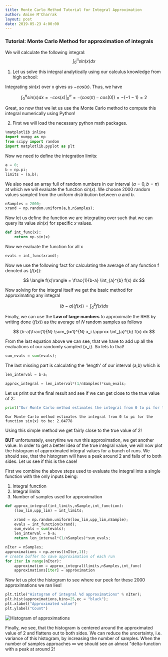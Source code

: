 ```yaml
---
title: Monte Carlo Method Tutorial for Integral Approximation
author: Amine M'Charrak
layout: post
date: 2019-05-23 4:00:00
---
```

### Tutorial: Monte Carlo Method for approximation of integrals

We will calculate the following integral:
$$
\int_{0}^{\pi} sin(x)dx
$$

1. Let us solve this integral analytically using our calculus knowledge from high school:

Integrating $sin(x)$ over x gives us $-cos(x)$. Thus, we have

$$
\int_{0}^{\pi} sin(x)dx = -cos(x)\big\rvert_{0}^{\pi} = -(cos(\pi) - cos(0)) = -(-1 - 1) = 2
$$

Great, so now that we let us use the Monte Carlo method to compute this integral numerically using Python!

2. First we will load the necessary python math packages.


```python
%matplotlib inline
import numpy as np
from scipy import random
import matplotlib.pyplot as plt
```

Now we need to define the integration limits:


```python
a = 0;
b = np.pi;
limits = (a,b);
```

We also need an array full of random numbers in our interval $(a=0,b=\pi)$ at which we will evaluate the function $sin(x)$. We choose 2000 random values sampled from the uniform distribution between $a$ and $b$.


```python
nSamples = 2000;
xrand = np.random.uniform(a,b,nSamples);
```

Now let us define the function we are integrating over such that we can query its value $sin(x)$ for specific $x$ values.


```python
def int_func(x):
    return np.sin(x)
```

Now we evaluate the function for all x


```python
evals = int_func(xrand);
```

Now we use the following fact for calculating the average of any function f denoted as $\langle f(x)\rangle$:

$$
\langle f(x)\rangle = \frac{1}{b-a} \int_{a}^{b} f(x) dx
$$

Now solving for the integral itself we get the basic method for approximating any integral

$$
(b-a)\langle f(x)\rangle = \int_{a}^{b} f(x) dx
$$

Finally, we can use the **Law of large numbers** to approximate the RHS by writing done $\langle f(x)\rangle$ as the average of $N$ random samples as follows

$$
(b-a)\frac{1}{N} \sum_{i=1}^{N} x_i \approx \int_{a}^{b} f(x) dx
$$

From the last equation above we can see, that we have to add up all the evaluations of our randomly sampled {x_i}. So lets to that!


```python
sum_evals = sum(evals);
```

The last missing part is calculating the 'length' of our interval (a,b) which is


```python
len_interval = b-a;
```


```python
approx_integral = len_interval*(1/nSamples)*sum_evals;
```

Let us print out the final result and see if we can get close to the true value of 2:


```python
print("Our Monte Carlo method estimates the integral from 0 to pi for the function sin(x) to be: %.5f" % approx_integral)
```

    Our Monte Carlo method estimates the integral from 0 to pi for the function sin(x) to be: 2.04778


Using this simple method we get fairly close to the true value of 2!

**BUT** unfortunately, everytime we run this approximation, we get another value. In order to get a better idea of the true integral value, we will now plot the histogram of approximated integral values for a bunch of runs. We should see, that the histogram will have a peak around 2 and falls of to both sides. Let us see if this is the case!

First we combine the above steps used to evaluate the integral into a single function with the only inputs being:

1. Integral function
2. Integral limits
3. Number of samples used for approximation


```python
def approx_integral(int_limits,nSample,int_function):
    (low_lim,upp_lim) = int_limits;

    xrand = np.random.uniform(low_lim,upp_lim,nSample);
    evals = int_function(xrand);
    sum_evals = sum(evals);
    len_interval = b-a;
    return len_interval*(1/nSamples)*sum_evals;
```


```python
nIter = nSamples;
approximations = np.zeros((nIter,1));
# create buffer to save approximation of each run
for iter in range(nIter):
    approximation = approx_integral(limits,nSamples,int_func)
    approximations[iter] = approximation
```

Now let us plot the histogram to see where our peek for these 2000 approximations we ran lies!


```python
plt.title("Histogram of integral %d approximations" % nIter);
plt.hist(approximations,bins=25,ec = "black");
plt.xlabel("Approximated value")
plt.ylabel("Count")
```

![Histogram of approximations](https://github.com/mcharrak/mcharrak.github.io/blob/master/assets/images/Monte_CarloApprox_Integration_files/Monte_CarloApprox_Integration_27_1.png)


Finally, we see, that the histogram is centered around the approximated value of 2 and flattens out to both sides. We can reduce the uncertainty, i.e. variance of this histogram, by increasing the number of samples. When the number of samples approaches $\infty$ we should see an almost "delta-function with a peak at around 2!


```python

```


```python

```
